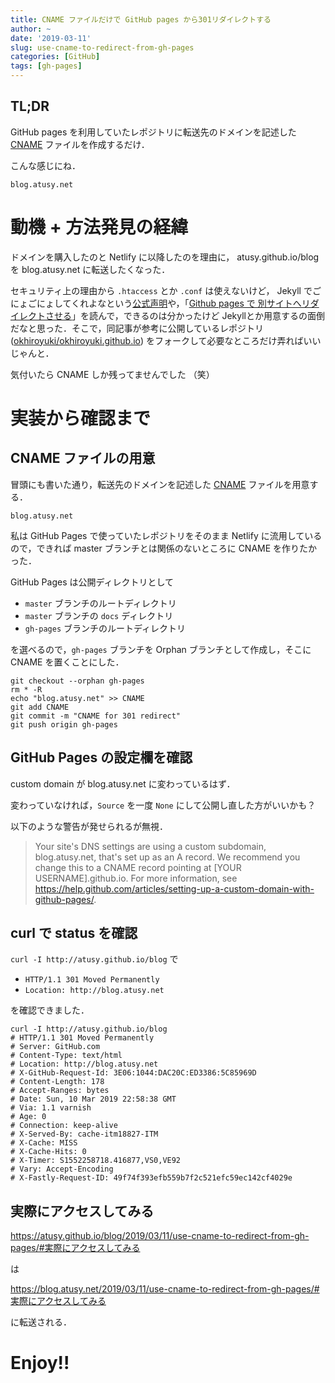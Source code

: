 ```yaml
---
title: CNAME ファイルだけで GitHub pages から301リダイレクトする
author: ~
date: '2019-03-11'
slug: use-cname-to-redirect-from-gh-pages
categories: [GitHub]
tags: [gh-pages]
---
```


## TL;DR

GitHub pages を利用していたレポジトリに転送先のドメインを記述した [CNAME](https://github.com/atusy/blog/blob/gh-pages/CNAME) ファイルを作成するだけ．

こんな感じにね．

```
blog.atusy.net
```

# 動機 + 方法発見の経緯

ドメインを購入したのと Netlify に以降したのを理由に， atusy.github.io/blog を blog.atusy.net に転送したくなった．

セキュリティ上の理由から `.htaccess` とか `.conf` は使えないけど， Jekyll でごにょごにょしてくれよなという[公式声明](https://help.github.com/en/articles/redirects-on-github-pages)や，「[Github pages で 別サイトへリダイレクトさせる](https://qiita.com/okhiroyuki/items/a7bc638d9f50de977bd1)」を読んで，できるのは分かったけど Jekyllとか用意するの面倒だなと思った．そこで，同記事が参考に公開しているレポジトリ ([okhiroyuki/okhiroyuki.github.io](https://github.com/okhiroyuki/okhiroyuki.github.io)) をフォークして必要なところだけ弄ればいいじゃんと．

気付いたら CNAME しか残ってませんでした （笑）

# 実装から確認まで

## CNAME ファイルの用意

冒頭にも書いた通り，転送先のドメインを記述した [CNAME](https://github.com/atusy/blog/blob/gh-pages/CNAME) ファイルを用意する．

```
blog.atusy.net
```

私は GitHub Pages で使っていたレポジトリをそのまま Netlify に流用しているので，できれば master ブランチとは関係のないところに CNAME を作りたかった．

GitHub Pages は公開ディレクトリとして 

- `master` ブランチのルートディレクトリ
- `master` ブランチの `docs` ディレクトリ
- `gh-pages` ブランチのルートディレクトリ

を選べるので，`gh-pages` ブランチを Orphan ブランチとして作成し，そこに CNAME を置くことにした．

```{.sh}
git checkout --orphan gh-pages
rm * -R
echo "blog.atusy.net" >> CNAME
git add CNAME
git commit -m "CNAME for 301 redirect"
git push origin gh-pages
```

## GitHub Pages の設定欄を確認

custom domain が blog.atusy.net に変わっているはず．

変わっていなければ，`Source` を一度 `None` にして公開し直した方がいいかも？

以下のような警告が発せられるが無視．

> Your site's DNS settings are using a custom subdomain, blog.atusy.net, that's set up as an A record. We recommend you change this to a CNAME record pointing at [YOUR USERNAME].github.io. For more information, see https://help.github.com/articles/setting-up-a-custom-domain-with-github-pages/.

## curl で status を確認

`curl -I http://atusy.github.io/blog` で 

- `HTTP/1.1 301 Moved Permanently` 
- `Location: http://blog.atusy.net` 

を確認できました．

```{.sh}
curl -I http://atusy.github.io/blog
# HTTP/1.1 301 Moved Permanently
# Server: GitHub.com
# Content-Type: text/html
# Location: http://blog.atusy.net
# X-GitHub-Request-Id: 3E06:1044:DAC20C:ED3386:5C85969D
# Content-Length: 178
# Accept-Ranges: bytes
# Date: Sun, 10 Mar 2019 22:58:38 GMT
# Via: 1.1 varnish
# Age: 0
# Connection: keep-alive
# X-Served-By: cache-itm18827-ITM
# X-Cache: MISS
# X-Cache-Hits: 0
# X-Timer: S1552258718.416877,VS0,VE92
# Vary: Accept-Encoding
# X-Fastly-Request-ID: 49f74f393efb559b7f2c521efc59ec142cf4029e
```

## 実際にアクセスしてみる

https://atusy.github.io/blog/2019/03/11/use-cname-to-redirect-from-gh-pages/#実際にアクセスしてみる

は

https://blog.atusy.net/2019/03/11/use-cname-to-redirect-from-gh-pages/#実際にアクセスしてみる

に転送される．

# Enjoy!!
